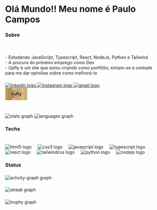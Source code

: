 <h1 align="left">Olá Mundo!! Meu nome é Paulo Campos</h1>

###

<h3 align="left">Sobre</h3>

###

<br clear="both">

<p align="left">- Estudando JavaScript, Typescript, React, NodeJs, Python e Tailwind <br>- A procura do primeiro emprego como Dev <br>- Upfly é um site que estou criando como portfólio; sintam-se à vontade para me dar opiniões sobre como melhorá-lo</p> 

###

<div align="left">
  <a href="https://www.linkedin.com/in/paulo-campos-78174015a/" target="_blank">
    <img src="https://img.shields.io/static/v1?message=LinkedIn&logo=linkedin&label=&color=0077B5&logoColor=white&labelColor=&style=for-the-badge" height="40" alt="linkedin logo"  />
  </a>
  
  <a href="https://www.instagram.com/paulo_polibio/" target="_blank">
    <img src="https://img.shields.io/static/v1?message=Instagram&logo=instagram&label=&color=E4405F&logoColor=white&labelColor=&style=for-the-badge" height="40" alt="instagram logo"  />
  </a>
  <a href="mailto:paulocrz97@gmail.com" target="_blank">
    <img src="https://img.shields.io/static/v1?message=Gmail&logo=gmail&label=&color=D14836&logoColor=white&labelColor=&style=for-the-badge" height="40" alt="gmail logo"  />
  </a>
</div>
  <a href="https://upfly.cc" target="_blank">
  <img src="https://github.com/PauloCampos97/PauloCampos97/blob/main/img-bronze.png" height="40" width="72"  alt="Upfly Logo"  />
  </a>

###

<br clear="both">

<div align="left">
  <img src="https://github-readme-stats.vercel.app/api?username=PauloCampos97&hide_title=false&hide_rank=false&show_icons=true&include_all_commits=true&count_private=true&disable_animations=false&theme=radical&locale=en&hide_border=false&order=1" height="150" alt="stats graph"  />
  <img src="https://github-readme-stats.vercel.app/api/top-langs?username=PauloCampos97&locale=en&hide_title=false&layout=compact&card_width=320&langs_count=5&theme=radical&hide_border=false&order=2" height="150" alt="languages graph"  />
</div>

###

<h3 align="left">Techs</h3>

###

<br clear="both">

<div align="left">
  <img src="https://cdn.simpleicons.org/html5/E34F26" height="40" alt="html5 logo"  />
  <img width="12" />
  <img src="https://cdn.jsdelivr.net/gh/devicons/devicon/icons/css3/css3-original.svg" height="40" alt="css3 logo"  />
  <img width="12" />
  <img src="https://cdn.simpleicons.org/javascript/F7DF1E" height="40" alt="javascript logo"  />
  <img width="12" />
  <img src="https://cdn.simpleicons.org/typescript/3178C6" height="40" alt="typescript logo"  />
  <img width="12" />
  <img src="https://cdn.simpleicons.org/react/61DAFB" height="40" alt="react logo"  />
  <img width="12" />
  <img src="https://cdn.simpleicons.org/tailwindcss/06B6D4" height="40" alt="tailwindcss logo"  />
  <img width="12" />
  <img src="https://cdn.jsdelivr.net/gh/devicons/devicon/icons/python/python-original.svg" height="40" alt="python logo"  />
  <img width="12" />
  <img src="https://cdn.simpleicons.org/nodedotjs/339933" height="40" alt="nodejs logo"  />
</div>

###

<h3 align="left">Status</h3>

###

<div align="left">
  <img src="https://github-readme-activity-graph.vercel.app/graph?username=PauloCampos97&radius=15&theme=redical&area=true&order=5&hide_border=false&hide_title=false" height="300" alt="activity-graph graph"  />
</div>

###

<div align="left">
  <img src="https://streak-stats.demolab.com?user=PauloCampos97&locale=en&mode=daily&theme=radical&hide_border=false&border_radius=5&order=3" height="200" alt="streak graph"  />
</div>

###

<div align="left">
  <img src="https://github-profile-trophy.vercel.app?username=PauloCampos97&theme=gruvbox&column=-1&row=1&margin-w=8&margin-h=8&no-bg=false&no-frame=false&order=4" height="150" alt="trophy graph"  />
</div>

###
